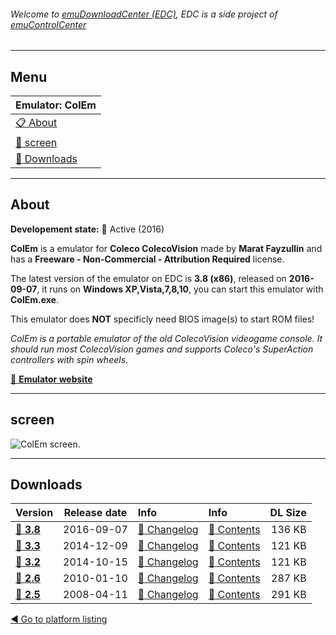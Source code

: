 ###### Welcome to [emuDownloadCenter (EDC)](https://github.com/PhoenixInteractiveNL/emuDownloadCenter/wiki/), EDC is a side project of [emuControlCenter](https://github.com/PhoenixInteractiveNL/emuControlCenter/wiki/)
***
## Menu
| **Emulator: ColEm** |
|:---------|
| [:clipboard: About](#about) |
| [:sunrise: screen](#screen) |
| [:floppy_disk: Downloads](#downloads) |
***
## About
**Developement state:** :large_blue_circle: Active (2016)

**ColEm** is a emulator for **Coleco ColecoVision** made by **Marat Fayzullin** and has a **Freeware - Non-Commercial - Attribution Required** license.

The latest version of the emulator on EDC is **3.8 (x86)**, released on **2016-09-07**, it runs on **Windows XP,Vista,7,8,10**, you can start this emulator with **ColEm.exe**.

This emulator does **NOT** specificly need BIOS image(s) to start ROM files!

_ColEm is a portable emulator of the old ColecoVision videogame console. It should run most ColecoVision games and supports Coleco's SuperAction controllers with spin wheels._

[:link: **Emulator website**](http://fms.komkon.org/ColEm/)
***
## screen
![](https://raw.githubusercontent.com/PhoenixInteractiveNL/emuDownloadCenter/master/hooks/colem/emulator_screen_01.jpg "ColEm screen.")
***
## Downloads
| Version  | Release date  | Info       | Info       | DL Size    |
|:---------|:-------------:|:-----------|:-----------|-----------:|
| [:floppy_disk: **3.8**](https://github.com/PhoenixInteractiveNL/edc-repo0002/raw/master/colem/3.8.7z) | 2016-09-07 | [:page_facing_up: Changelog](https://github.com/PhoenixInteractiveNL/edc-repo0002/blob/master/colem/3.8_changelog.txt) | [:mag_right: Contents](https://github.com/PhoenixInteractiveNL/edc-repo0002/blob/master/colem/3.8_contents.txt) | 136 KB |
| [:floppy_disk: **3.3**](https://github.com/PhoenixInteractiveNL/edc-repo0002/raw/master/colem/3.3.7z) | 2014-12-09 | [:page_facing_up: Changelog](https://github.com/PhoenixInteractiveNL/edc-repo0002/blob/master/colem/3.3_changelog.txt) | [:mag_right: Contents](https://github.com/PhoenixInteractiveNL/edc-repo0002/blob/master/colem/3.3_contents.txt) | 121 KB |
| [:floppy_disk: **3.2**](https://github.com/PhoenixInteractiveNL/edc-repo0002/raw/master/colem/3.2.7z) | 2014-10-15 | [:page_facing_up: Changelog](https://github.com/PhoenixInteractiveNL/edc-repo0002/blob/master/colem/3.2_changelog.txt) | [:mag_right: Contents](https://github.com/PhoenixInteractiveNL/edc-repo0002/blob/master/colem/3.2_contents.txt) | 121 KB |
| [:floppy_disk: **2.6**](https://github.com/PhoenixInteractiveNL/edc-repo0002/raw/master/colem/2.6.7z) | 2010-01-10 | [:page_facing_up: Changelog](https://github.com/PhoenixInteractiveNL/edc-repo0002/blob/master/colem/2.6_changelog.txt) | [:mag_right: Contents](https://github.com/PhoenixInteractiveNL/edc-repo0002/blob/master/colem/2.6_contents.txt) | 287 KB |
| [:floppy_disk: **2.5**](https://github.com/PhoenixInteractiveNL/edc-repo0002/raw/master/colem/2.5.7z) | 2008-04-11 | [:page_facing_up: Changelog](https://github.com/PhoenixInteractiveNL/edc-repo0002/blob/master/colem/2.5_changelog.txt) | [:mag_right: Contents](https://github.com/PhoenixInteractiveNL/edc-repo0002/blob/master/colem/2.5_contents.txt) | 291 KB |

[:arrow_backward: Go to platform listing](https://github.com/PhoenixInteractiveNL/emuDownloadCenter/wiki/EDC-Platform-List)
